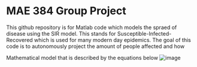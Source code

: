 # MAE 384 Group Project
 This github repository is for Matlab code which models the spraed of disease using the SIR model. This stands for Susceptible-Infected-Recovered which is used for many modern day epidemics. The goal of this code is to autonomously project the amount of people affected and how 

Mathematical model that is described by the equations below
![image](https://github.com/user-attachments/assets/f29d7841-237d-4007-b91a-c03a594f9939)


